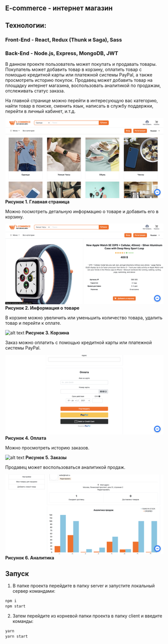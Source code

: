 ## E-commerce - интернет магазин

## Технологии: 
### Front-End - React, Redux (Thunk и Saga), Sass
### Back-End - Node.js, Express, MongoDB, JWT

В данном проекте пользователь может покупать и продавать товары. Покупатель может добавить товар в корзину, оплатить товар с помощью кредитной карты или платежной системы PayPal, а также просмотреть историю покупок. Продавец может добавить товар на площадку интернет магазина, воспользовать аналитикой по продажам, отслеживать статус заказа.

На главной странице можно перейти в интересующую вас категорию, найти товар в поиске, сменить язык, написать в службу поддержки, перейти в личный кабинет, и.т.д.

![alt text](https://github.com/SamFlayer/e-commerce-site/blob/master/pngs/Screenshot1.png)
**Рисунок 1. Главная страница**

Можно посмотреть детальную информацию о товаре и добавить его в корзину.

![alt text](https://github.com/SamFlayer/e-commerce-site/blob/master/pngs/Screenshot2.png)
**Рисунок 2. Информация о товаре**

В корзине можно увеличить или уменьшить количество товара, удалить товар и перейти к оплате.

![alt text](https://github.com/SamFlayer/e-commerce-site/master/pngs/Screenshot3.png)
**Рисунок 3. Корзина**

Заказ можно оплатить с помощью кредитной карты или платежной системы PayPal.

![alt text](https://github.com/SamFlayer/e-commerce-site/blob/master/pngs/Payment.png)
**Рисунок 4. Оплата**

Можно просмотреть историю заказов.

![alt text](https://github.com/SamFlayer/e-commerce-site/pngs/blob/master/Orders.png)
**Рисунок 5. Заказы**

Продавец может воспользоваться аналитикой продаж.

![alt text](https://github.com/SamFlayer/e-commerce-site/blob/master/pngs/Analytics.png)
**Рисунок 6. Аналитика**

## Запуск
1. В папке проекта перейдите в папку server и запустите локальный сервер командами:

```bash
npm i
npm start
```

2. Затем перейдите из корневой папки проекта в папку client и введите команды:

```bash
yarn
yarn start
```
